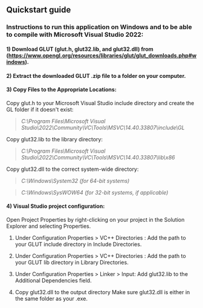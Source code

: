 ## Quickstart guide

### Instructions to run this application on Windows and to be able to compile with Microsoft Visual Studio 2022:

#### 1) Download GLUT (glut.h, glut32.lib, and glut32.dll) from (https://www.opengl.org/resources/libraries/glut/glut_downloads.php#windows).

#### 2) Extract the downloaded GLUT .zip file to a folder on your computer.

#### 3) Copy Files to the Appropriate Locations:

Copy glut.h to your Microsoft Visual Studio include directory and create the GL folder if it doesn't exist:

> *C:\Program Files\Microsoft Visual Studio\2022\Community\VC\Tools\MSVC\14.40.33807\include\GL*

Copy glut32.lib to the library directory:

> *C:\Program Files\Microsoft Visual Studio\2022\Community\VC\Tools\MSVC\14.40.33807\lib\x86*

Copy glut32.dll to the correct system-wide directory:

> *C:\Windows\System32 (for 64-bit systems)*

> *C:\Windows\SysWOW64 (for 32-bit systems, if applicable)*

#### 4) Visual Studio project configuration:

Open Project Properties by right-clicking on your project in the Solution Explorer and selecting Properties. 

   1. Under Configuration Properties > VC++ Directories : Add the path to your GLUT include directory in Include Directories.

   2. Under Configuration Properties > VC++ Directories : Add the path to your GLUT lib directory in Library Directories.

   3. Under Configuration Properties > Linker > Input: Add glut32.lib to the Additional Dependencies field.

   4. Copy glut32.dll to the output directory Make sure glut32.dll is either in the same folder as your .exe.

